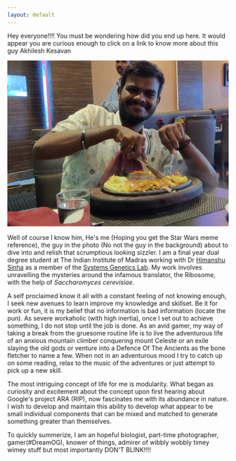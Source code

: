 ```yaml
---
layout: default
---
```


Hey everyone!!!! You must be wondering how did you end up here. It would appear you are curious enough to click on a link to know more about this guy Akhilesh Kesavan

![](/assets/selfie.jpeg)

Well of course I know him, He's me (Hoping you get the Star Wars meme reference), the guy in the photo (No not the guy in the background) about to dive into and relish that scrumptious looking sizzler. I am a final year dual degree student at The Indian Institute of Madras working with Dr [Himanshu Sinha](https://home.iitm.ac.in/sinha/people/himanshu_sinha.html) as a member of the [Systems Genetics Lab](https://home.iitm.ac.in/sinha/index.html). My work involves unravelling
the mysteries around the infamous translator, the Ribosome, with the help of <em>Saccharomyces cerevisiae</em>.

A self proclaimed know it all with a constant feeling of not knowing enough, I seek new avenues to learn improve my knowledge and skillset. Be it for work or fun, it is my belief that no information is bad information (locate the pun). As severe workaholic (with high inertia), once I set out to achieve something, I do not stop until the job is done. As an avid gamer, my way of taking a break from the gruesome routine life is to live the adventurous life of an anxious mountain climber conquering mount Celeste or an exile slaying the old gods or venture into a Defence Of The Ancients as the bone fletcher to name a few. When not in an adventurous mood I try to catch up on some reading, relax to the music of the adventures or just attempt to pick up a new skill.

The most intriguing concept of life for me is modularity. What began as curiosity and excitement about the concept upon first hearing about Google's project ARA (RIP), now fascinates me with its abundance in nature. I wish to develop and maintain this ability to develop what appear to be small individual components that can be mixed and matched to generate something greater than themselves.

To quickly summerize, I am an hopeful biologist, part-time photographer, gamer(#DreamOG), knower of things, admirer of wibbly wobbly timey wimey stuff but most importantly DON'T BLINK!!!! 
